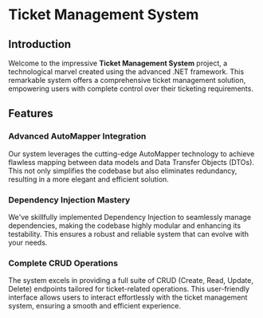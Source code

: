 # Ticket Management System

## Introduction

Welcome to the impressive **Ticket Management System** project, a technological marvel created using the advanced .NET framework. This remarkable system offers a comprehensive ticket management solution, empowering users with complete control over their ticketing requirements.

## Features

### Advanced AutoMapper Integration

Our system leverages the cutting-edge AutoMapper technology to achieve flawless mapping between data models and Data Transfer Objects (DTOs). This not only simplifies the codebase but also eliminates redundancy, resulting in a more elegant and efficient solution.

### Dependency Injection Mastery

We've skillfully implemented Dependency Injection to seamlessly manage dependencies, making the codebase highly modular and enhancing its testability. This ensures a robust and reliable system that can evolve with your needs.

### Complete CRUD Operations

The system excels in providing a full suite of CRUD (Create, Read, Update, Delete) endpoints tailored for ticket-related operations. This user-friendly interface allows users to interact effortlessly with the ticket management system, ensuring a smooth and efficient experience.
